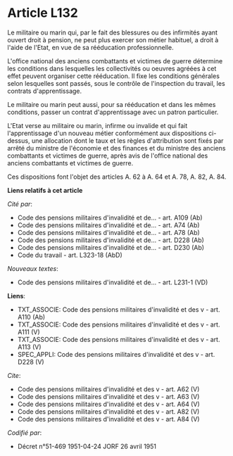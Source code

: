 # Article L132

Le militaire ou marin qui, par le fait des blessures ou des infirmités ayant ouvert droit à pension, ne peut plus exercer son
métier habituel, a droit à l'aide de l'Etat, en vue de sa rééducation professionnelle.

L'office national des anciens combattants et victimes de guerre détermine les conditions dans lesquelles les collectivités ou
oeuvres agréées à cet effet peuvent organiser cette rééducation. Il fixe les conditions générales selon lesquelles sont
passés, sous le contrôle de l'inspection du travail, les contrats d'apprentissage.

Le militaire ou marin peut aussi, pour sa rééducation et dans les mêmes conditions, passer un contrat d'apprentissage avec un
patron particulier.

L'Etat verse au militaire ou marin, infirme ou invalide et qui fait l'apprentissage d'un nouveau métier conformément aux
dispositions ci-dessus, une allocation dont le taux et les règles d'attribution sont fixés par arrêté du ministre de
l'économie et des finances et du ministre des anciens combattants et victimes de guerre, après avis de l'office national des
anciens combattants et victimes de guerre.

Ces dispositions font l'objet des articles A. 62 à A. 64 et A. 78, A. 82, A. 84.

**Liens relatifs à cet article**

_Cité par_:

  - Code des pensions militaires d'invalidité et de... - art. A109 (Ab)
  - Code des pensions militaires d'invalidité et de... - art. A74 (Ab)
  - Code des pensions militaires d'invalidité et de... - art. A78 (Ab)
  - Code des pensions militaires d'invalidité et de... - art. D228 (Ab)
  - Code des pensions militaires d'invalidité et de... - art. D230 (Ab)
  - Code du travail - art. L323-18 (AbD)

_Nouveaux textes_:

  - Code des pensions militaires d'invalidité et de... - art. L231-1 (VD)

**Liens**:

  - TXT_ASSOCIE: Code des pensions militaires d'invalidité et des v - art. A110 (Ab)
  - TXT_ASSOCIE: Code des pensions militaires d'invalidité et des v - art. A111 (V)
  - TXT_ASSOCIE: Code des pensions militaires d'invalidité et des v - art. A113 (V)
  - SPEC_APPLI: Code des pensions militaires d'invalidité et des v - art. D228 (V)

_Cite_:

  - Code des pensions militaires d'invalidité et des v - art. A62 (V)
  - Code des pensions militaires d'invalidité et des v - art. A63 (V)
  - Code des pensions militaires d'invalidité et des v - art. A64 (V)
  - Code des pensions militaires d'invalidité et des v - art. A82 (V)
  - Code des pensions militaires d'invalidité et des v - art. A84 (V)

_Codifié par_:

  - Décret n°51-469 1951-04-24 JORF 26 avril 1951
